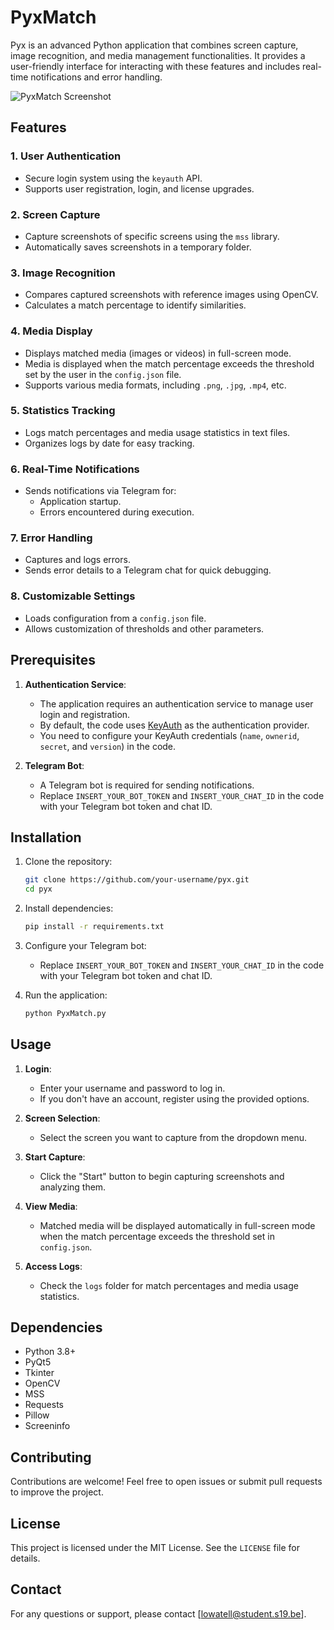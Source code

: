# PyxMatch

Pyx is an advanced Python application that combines screen capture, image recognition, and media management functionalities. It provides a user-friendly interface for interacting with these features and includes real-time notifications and error handling.

![PyxMatch Screenshot](cpt.ico)

## Features

### 1. **User Authentication**
- Secure login system using the `keyauth` API.
- Supports user registration, login, and license upgrades.

### 2. **Screen Capture**
- Capture screenshots of specific screens using the `mss` library.
- Automatically saves screenshots in a temporary folder.

### 3. **Image Recognition**
- Compares captured screenshots with reference images using OpenCV.
- Calculates a match percentage to identify similarities.

### 4. **Media Display**
- Displays matched media (images or videos) in full-screen mode.
- Media is displayed when the match percentage exceeds the threshold set by the user in the `config.json` file.
- Supports various media formats, including `.png`, `.jpg`, `.mp4`, etc.

### 5. **Statistics Tracking**
- Logs match percentages and media usage statistics in text files.
- Organizes logs by date for easy tracking.

### 6. **Real-Time Notifications**
- Sends notifications via Telegram for:
  - Application startup.
  - Errors encountered during execution.

### 7. **Error Handling**
- Captures and logs errors.
- Sends error details to a Telegram chat for quick debugging.

### 8. **Customizable Settings**
- Loads configuration from a `config.json` file.
- Allows customization of thresholds and other parameters.

## Prerequisites

1. **Authentication Service**:
   - The application requires an authentication service to manage user login and registration.
   - By default, the code uses [KeyAuth](https://keyauth.cc/) as the authentication provider.
   - You need to configure your KeyAuth credentials (`name`, `ownerid`, `secret`, and `version`) in the code.

2. **Telegram Bot**:
   - A Telegram bot is required for sending notifications.
   - Replace `INSERT_YOUR_BOT_TOKEN` and `INSERT_YOUR_CHAT_ID` in the code with your Telegram bot token and chat ID.

## Installation

1. Clone the repository:
   ```bash
   git clone https://github.com/your-username/pyx.git
   cd pyx
   ```

2. Install dependencies:
   ```bash
   pip install -r requirements.txt
   ```

3. Configure your Telegram bot:
   - Replace `INSERT_YOUR_BOT_TOKEN` and `INSERT_YOUR_CHAT_ID` in the code with your Telegram bot token and chat ID.

4. Run the application:
   ```bash
   python PyxMatch.py
   ```

## Usage

1. **Login**:
   - Enter your username and password to log in.
   - If you don't have an account, register using the provided options.

2. **Screen Selection**:
   - Select the screen you want to capture from the dropdown menu.

3. **Start Capture**:
   - Click the "Start" button to begin capturing screenshots and analyzing them.

4. **View Media**:
   - Matched media will be displayed automatically in full-screen mode when the match percentage exceeds the threshold set in `config.json`.

5. **Access Logs**:
   - Check the `logs` folder for match percentages and media usage statistics.

## Dependencies

- Python 3.8+
- PyQt5
- Tkinter
- OpenCV
- MSS
- Requests
- Pillow
- Screeninfo

## Contributing

Contributions are welcome! Feel free to open issues or submit pull requests to improve the project.

## License

This project is licensed under the MIT License. See the `LICENSE` file for details.

## Contact

For any questions or support, please contact [lowatell@student.s19.be].
